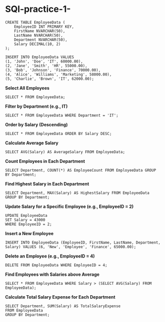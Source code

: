 # SQl-practice-1-
```
CREATE TABLE EmployeeData (
    EmployeeID INT PRIMARY KEY,
    FirstName NVARCHAR(50),
    LastName NVARCHAR(50),
    Department NVARCHAR(50),
    Salary DECIMAL(10, 2)
);

INSERT INTO EmployeeData VALUES
(1, 'John', 'Doe', 'IT', 60000.00),
(2, 'Jane', 'Smith', 'HR', 55000.00),
(3, 'Bob', 'Johnson', 'Finance', 70000.00),
(4, 'Alice', 'Williams', 'Marketing', 58000.00),
(5, 'Charlie', 'Brown', 'IT', 62000.00);
```


**Select All Employees**
```
SELECT * FROM EmployeeData;
```
**Filter by Department (e.g., IT)**
```
SELECT * FROM EmployeeData WHERE Department = 'IT';
```
**Order by Salary (Descending)**
```
SELECT * FROM EmployeeData ORDER BY Salary DESC;
```
**Calculate Average Salary**
```
SELECT AVG(Salary) AS AverageSalary FROM EmployeeData;
```
**Count Employees in Each Department**
```
SELECT Department, COUNT(*) AS EmployeeCount FROM EmployeeData GROUP BY Department;
```
**Find Highest Salary in Each Department**
```
SELECT Department, MAX(Salary) AS HighestSalary FROM EmployeeData GROUP BY Department;
```
**Update Salary for a Specific Employee (e.g., EmployeeID = 2)**
```
UPDATE EmployeeData
SET Salary = 43000
WHERE EmployeeID = 2;
```

**Insert a New Employee**
```
INSERT INTO EmployeeData (EmployeeID, FirstName, LastName, Department, Salary) VALUES (6, 'New', 'Employee', 'Finance', 65000.00);
```
**Delete an Employee (e.g., EmployeeID = 4)**
```
DELETE FROM EmployeeData WHERE EmployeeID = 4;
```
**Find Employees with Salaries above Average**
```
SELECT * FROM EmployeeData WHERE Salary > (SELECT AVG(Salary) FROM EmployeeData);
```

**Calculate Total Salary Expense for Each Department**
```
SELECT Department, SUM(Salary) AS TotalSalaryExpense
FROM EmployeeData
GROUP BY Department;
```
